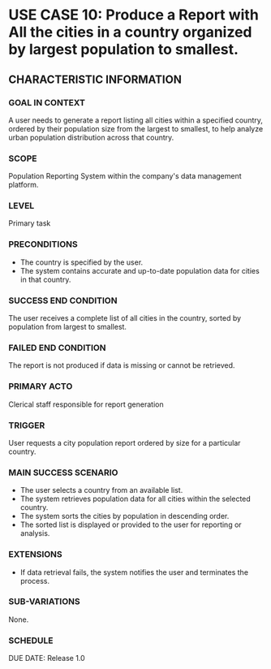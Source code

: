 # USE CASE 10: Produce a Report with All the cities in a country organized by largest population to smallest.

## CHARACTERISTIC INFORMATION

### GOAL IN CONTEXT

A user needs to generate a report listing all cities within a specified country, ordered by their population size from the largest to smallest, to help analyze urban population distribution across that country.

### SCOPE

Population Reporting System within the company's data management platform.

### LEVEL

Primary task

### PRECONDITIONS

- The country is specified by the user.
- The system contains accurate and up-to-date population data for cities in that country.

### SUCCESS END CONDITION

The user receives a complete list of all cities in the country, sorted by population from largest to smallest.

### FAILED END CONDITION

The report is not produced if data is missing or cannot be retrieved.

### PRIMARY ACTO

Clerical staff responsible for report generation

### TRIGGER

User requests a city population report ordered by size for a particular country.

### MAIN SUCCESS SCENARIO

- The user selects a country from an available list.
- The system retrieves population data for all cities within the selected country.
- The system sorts the cities by population in descending order.
- The sorted list is displayed or provided to the user for reporting or analysis.

### EXTENSIONS

- If data retrieval fails, the system notifies the user and terminates the process.

### SUB-VARIATIONS

None.

### SCHEDULE

DUE DATE: Release 1.0